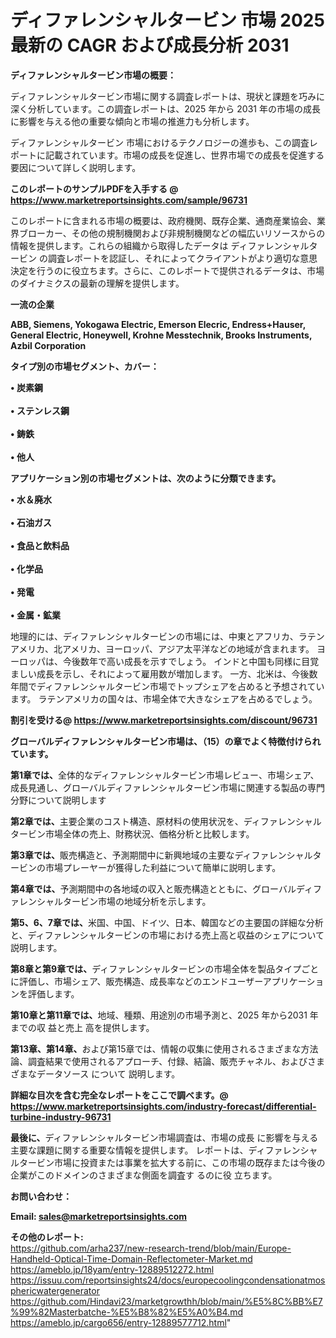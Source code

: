 # ディファレンシャルタービン 市場 2025 最新の CAGR および成長分析 2031

<strong><b>ディファレンシャルタービン市場の概要：</b></strong>

ディファレンシャルタービン市場に関する調査レポートは、現状と課題を巧みに深く分析しています。この調査レポートは、2025 年から 2031 年の市場の成長に影響を与える他の重要な傾向と市場の推進力も分析します。

ディファレンシャルタービン 市場におけるテクノロジーの進歩も、この調査レポートに記載されています。市場の成長を促進し、世界市場での成長を促進する要因について詳しく説明します。

<strong>このレポートのサンプルPDFを入手する @ <a href=https://www.marketreportsinsights.com/sample/96731>https://www.marketreportsinsights.com/sample/96731</a></strong>

このレポートに含まれる市場の概要は、政府機関、既存企業、通商産業協会、業界ブローカー、その他の規制機関および非規制機関などの幅広いリソースからの情報を提供します。これらの組織から取得したデータは ディファレンシャルタービン の調査レポートを認証し、それによってクライアントがより適切な意思決定を行うのに役立ちます。さらに、このレポートで提供されるデータは、市場のダイナミクスの最新の理解を提供します。

<strong>一流の企業</strong>

<strong><b>ABB, Siemens, Yokogawa Electric, Emerson Elecric, Endress+Hauser, General Electric, Honeywell, Krohne Messtechnik, Brooks Instruments, Azbil Corporation</b></strong>

<strong><b>タイプ別の市場セグメント、カバー：</b></strong>

<strong>• 炭素鋼<br><br>• ステンレス鋼<br><br>• 鋳鉄<br><br>• 他人</strong>

<strong><b>アプリケーション別の市場セグメントは、次のように分類できます。</b></strong>

<strong>• 水＆廃水<br><br>• 石油ガス<br><br>• 食品と飲料品<br><br>• 化学品<br><br>• 発電<br><br>• 金属・鉱業</strong>

 地理的には、ディファレンシャルタービンの市場には、中東とアフリカ、ラテンアメリカ、北アメリカ、ヨーロッパ、アジア太平洋などの地域が含まれます。 ヨーロッパは、今後数年で高い成長を示すでしょう。 インドと中国も同様に目覚ましい成長を示し、それによって雇用数が増加します。 一方、北米は、今後数年間でディファレンシャルタービン市場でトップシェアを占めると予想されています。 ラテンアメリカの国々は、市場全体で大きなシェアを占めるでしょう。

<strong>割引を受ける@ <a href=https://www.marketreportsinsights.com/discount/96731>https://www.marketreportsinsights.com/discount/96731</a></strong>

<strong><b>グローバルディファレンシャルタービン市場は、（15）の章でよく特徴付けられています。</b></strong>

<strong><b>第</b></strong><strong><b>1章では、</b></strong>全体的なディファレンシャルタービン市場レビュー、市場シェア、成長見通し、グローバルディファレンシャルタービン市場に関連する製品の専門分野について説明します

<strong><b>第2章では、</b></strong>主要企業のコスト構造、原材料の使用状況を、ディファレンシャルタービン市場全体の売上、財務状況、価格分析と比較します。

<strong><b>第3章では、</b></strong>販売構造と、予測期間中に新興地域の主要なディファレンシャルタービンの市場プレーヤーが獲得した利益について簡単に説明します。

<strong><b>第4章では、</b></strong>予測期間中の各地域の収入と販売構造とともに、グローバルディファレンシャルタービン市場の地域分析を示します。

<strong><b>第5、6、7章では、</b></strong>米国、中国、ドイツ、日本、韓国などの主要国の詳細な分析と、ディファレンシャルタービンの市場における売上高と収益のシェアについて説明します。

<strong><b>第8章と第9章では、</b></strong>ディファレンシャルタービンの市場全体を製品タイプごとに評価し、市場シェア、販売構造、成長率などのエンドユーザーアプリケーションを評価します。

<strong><b>第10章と第11章では、</b></strong>地域、種類、用途別の市場予測と、2025 年から2031 年までの収 益と売上 高を提供します。

<strong><b>第13章、第14章、</b></strong>および第15章では、情報の収集に使用されるさまざまな方法論、調査結果で使用されるアプローチ、付録、結論、販売チャネル、およびさまざまなデータソース について 説明します。

<strong>詳細な目次を含む完全なレポートをここで調べます。@ <a href=https://www.marketreportsinsights.com/industry-forecast/differential-turbine-industry-96731>https://www.marketreportsinsights.com/industry-forecast/differential-turbine-industry-96731</a></strong>

<strong><b>最後に、</b></strong>ディファレンシャルタービン市場調査は、市場の成長 に影響を</a>与える主要な課題に関する重要な情報を提供します。 レポートは、ディファレンシャルタービン市場に投資または事業を拡大する前に、この市場の既存または今後の企業がこのドメインのさまざまな側面を調査す るのに役 立ちます。

<strong><b>お問い合わせ：</b></strong>

<strong>Email: </strong><a href=mailto:sales@marketreportsinsights.com><strong>sales@marketreportsinsights.com</strong></a>

<strong>その他のレポート:</strong>
<br>
<a href=https://github.com/arha237/new-research-trend/blob/main/Europe-Handheld-Optical-Time-Domain-Reflectometer-Market.md>https://github.com/arha237/new-research-trend/blob/main/Europe-Handheld-Optical-Time-Domain-Reflectometer-Market.md</a>
<br>
<a href=https://ameblo.jp/18yam/entry-12889512272.html>https://ameblo.jp/18yam/entry-12889512272.html</a>
<br>
<a href=https://issuu.com/reportsinsights24/docs/europecoolingcondensationatmosphericwatergenerator>https://issuu.com/reportsinsights24/docs/europecoolingcondensationatmosphericwatergenerator</a>
<br>
<a href=https://github.com/Hindavi23/marketgrowthh/blob/main/%E5%8C%BB%E7%99%82Masterbatche-%E5%B8%82%E5%A0%B4.md>https://github.com/Hindavi23/marketgrowthh/blob/main/%E5%8C%BB%E7%99%82Masterbatche-%E5%B8%82%E5%A0%B4.md</a>
<br>
<a href=https://ameblo.jp/cargo656/entry-12889577712.html>https://ameblo.jp/cargo656/entry-12889577712.html</a>"
